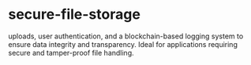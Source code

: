 # secure-file-storage
uploads, user authentication, and a blockchain-based logging system to ensure data integrity and transparency. Ideal for applications requiring secure and tamper-proof file handling.
